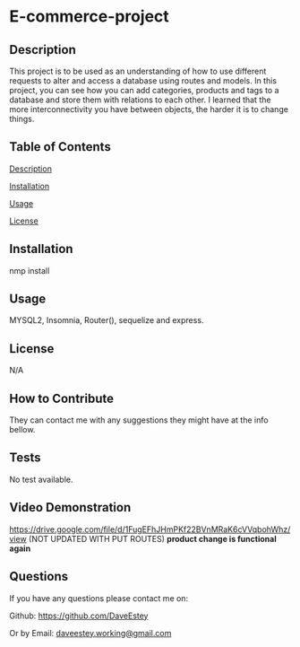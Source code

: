 # E-commerce-project

## Description
  
This project is to be used as an understanding of how to use different requests to alter and access a database using routes and models. In this project, you can see how you can add categories, products and tags to a database and store them with relations to each other. I learned that the more interconnectivity you have between objects, the harder it is to change things.
  
## Table of Contents
  
[Description](https://github.com/DaveEstey/E-commerce-project#description) 

[Installation](https://github.com/DaveEstey/E-commerce-project#installation) 

[Usage](https://github.com/DaveEstey/E-commerce-project#usage) 

[License](https://github.com/DaveEstey/E-commerce-project#license) 

## Installation
  
nmp install
  
## Usage
 
MYSQL2, Insomnia, Router(), sequelize and express.

## License
  
N/A

## How to Contribute
  
They can contact me with any suggestions they might have at the info bellow.

## Tests
  
No test available.

## Video Demonstration

https://drive.google.com/file/d/1FugEFhJHmPKf22BVnMRaK6cVVqbohWhz/view (NOT UPDATED WITH PUT ROUTES) **product change is functional again**

## Questions
  
If you have any questions please contact me on: 

Github: https://github.com/DaveEstey 

Or by Email: daveestey.working@gmail.com
